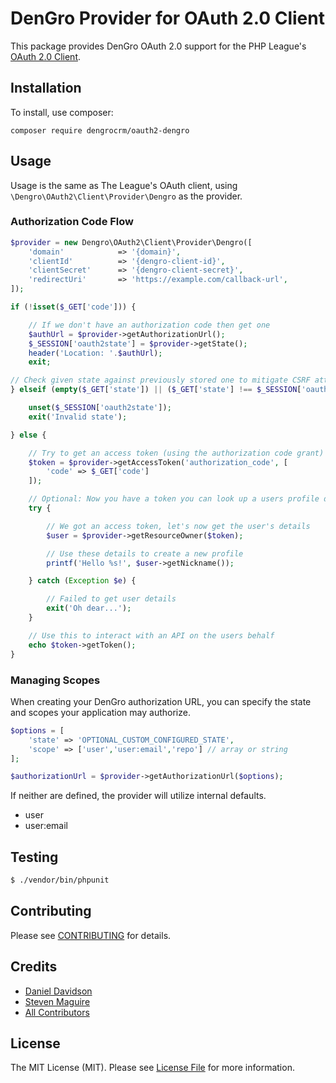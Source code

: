 # DenGro Provider for OAuth 2.0 Client

This package provides DenGro OAuth 2.0 support for the PHP League's [OAuth 2.0 Client](https://github.com/thephpleague/oauth2-client).

## Installation

To install, use composer:

```
composer require dengrocrm/oauth2-dengro
```

## Usage

Usage is the same as The League's OAuth client, using `\Dengro\OAuth2\Client\Provider\Dengro` as the provider.

### Authorization Code Flow

```php
$provider = new Dengro\OAuth2\Client\Provider\Dengro([
    'domain'            => '{domain}',
    'clientId'          => '{dengro-client-id}',
    'clientSecret'      => '{dengro-client-secret}',
    'redirectUri'       => 'https://example.com/callback-url',
]);

if (!isset($_GET['code'])) {

    // If we don't have an authorization code then get one
    $authUrl = $provider->getAuthorizationUrl();
    $_SESSION['oauth2state'] = $provider->getState();
    header('Location: '.$authUrl);
    exit;

// Check given state against previously stored one to mitigate CSRF attack
} elseif (empty($_GET['state']) || ($_GET['state'] !== $_SESSION['oauth2state'])) {

    unset($_SESSION['oauth2state']);
    exit('Invalid state');

} else {

    // Try to get an access token (using the authorization code grant)
    $token = $provider->getAccessToken('authorization_code', [
        'code' => $_GET['code']
    ]);

    // Optional: Now you have a token you can look up a users profile data
    try {

        // We got an access token, let's now get the user's details
        $user = $provider->getResourceOwner($token);

        // Use these details to create a new profile
        printf('Hello %s!', $user->getNickname());

    } catch (Exception $e) {

        // Failed to get user details
        exit('Oh dear...');
    }

    // Use this to interact with an API on the users behalf
    echo $token->getToken();
}
```

### Managing Scopes

When creating your DenGro authorization URL, you can specify the state and scopes your application may authorize.

```php
$options = [
    'state' => 'OPTIONAL_CUSTOM_CONFIGURED_STATE',
    'scope' => ['user','user:email','repo'] // array or string
];

$authorizationUrl = $provider->getAuthorizationUrl($options);
```
If neither are defined, the provider will utilize internal defaults.

- user
- user:email

## Testing

``` bash
$ ./vendor/bin/phpunit
```

## Contributing

Please see [CONTRIBUTING](https://github.com/dengrocrm/oauth2-dengro/blob/master/CONTRIBUTING.md) for details.


## Credits

- [Daniel Davidson](https://github.com/dan-rally)
- [Steven Maguire](https://github.com/stevenmaguire)
- [All Contributors](https://github.com/thephpleague/oauth2-client/contributors)


## License

The MIT License (MIT). Please see [License File](https://github.com/dengrocrm/oauth2-dengro/blob/master/LICENSE) for more information.
